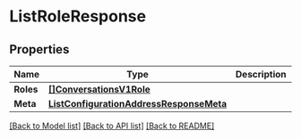 # ListRoleResponse

## Properties

Name | Type | Description | Notes
------------ | ------------- | ------------- | -------------
**Roles** | [**[]ConversationsV1Role**](ConversationsV1Role.md) |  |[optional] 
**Meta** | [**ListConfigurationAddressResponseMeta**](ListConfigurationAddressResponseMeta.md) |  |[optional] 

[[Back to Model list]](../README.md#documentation-for-models) [[Back to API list]](../README.md#documentation-for-api-endpoints) [[Back to README]](../README.md)


